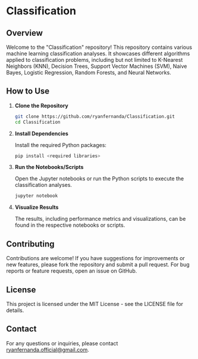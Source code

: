 # Classification

## Overview

Welcome to the "Classification" repository! This repository contains various machine learning classification analyses. It showcases different algorithms applied to classification problems, including but not limited to K-Nearest Neighbors (KNN), Decision Trees, Support Vector Machines (SVM), Naive Bayes, Logistic Regression, Random Forests, and Neural Networks.

## How to Use

1. **Clone the Repository**

     ```bash
     git clone https://github.com/ryanfernanda/Classification.git
     cd Classification

2. **Install Dependencies**

    Install the required Python packages:

    ```bash
    pip install <required libraries>

3. **Run the Notebooks/Scripts**

    Open the Jupyter notebooks or run the Python scripts to execute the classification analyses.

    ```bash
    jupyter notebook

4. **Visualize Results**

    The results, including performance metrics and visualizations, can be found in the respective notebooks or scripts.

## Contributing

Contributions are welcome! If you have suggestions for improvements or new features, please fork the repository and submit a pull request. For bug reports or feature requests, open an issue on GitHub.

## License

This project is licensed under the MIT License - see the LICENSE file for details.

## Contact

For any questions or inquiries, please contact ryanfernanda.official@gmail.com.
